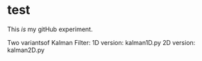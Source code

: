 # test
This _is_ my gitHub experiment.

Two variantsof Kalman Filter:
1D version: kalman1D.py
2D version: kalman2D.py